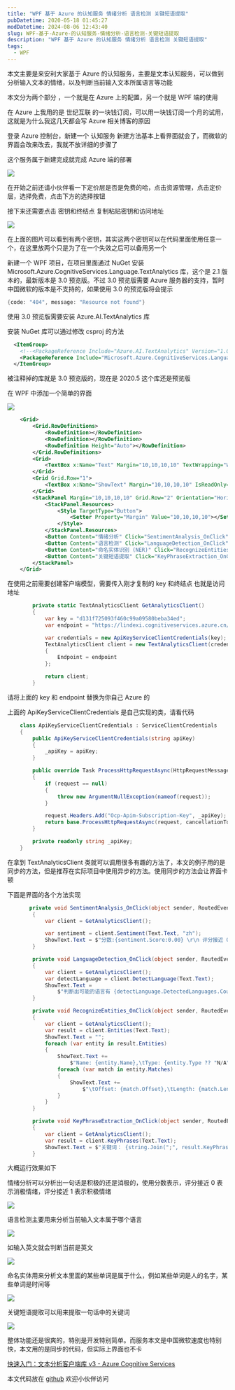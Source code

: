 ```yaml
---
title: "WPF 基于 Azure 的认知服务 情绪分析 语言检测 关键短语提取"
pubDatetime: 2020-05-18 01:45:27
modDatetime: 2024-08-06 12:43:40
slug: WPF-基于-Azure-的认知服务-情绪分析-语言检测-关键短语提取
description: "WPF 基于 Azure 的认知服务 情绪分析 语言检测 关键短语提取"
tags:
  - WPF
---
```





本文主要是来安利大家基于 Azure 的认知服务，主要是文本认知服务，可以做到分析输入文本的情绪，以及判断当前输入文本所属语言等功能

<!--more-->


<!-- CreateTime:5/18/2020 9:45:27 AM -->



本文分为两个部分 ，一个就是在 Azure 上的配置，另一个就是 WPF 端的使用

在 Azure 上我用的是 世纪互联 的一块钱订阅，可以用一块钱订阅一个月的试用，这就是为什么我这几天都会写 Azure 相关博客的原因

登录 Azure 控制台，新建一个 认知服务 新建方法基本上看界面就会了，而微软的界面会改来改去，我就不放详细的步骤了

这个服务属于新建完成就完成 Azure 端的部署

<!-- ![](images/img-WPF 基于 Azure 的认知服务 情绪分析 语言检测 关键短语提取0.png) -->

![](images/img-modify-218c53e3dfebce16dc88a2622b8d573c.jpg)

在开始之前还请小伙伴看一下定价层是否是免费的哈，点击资源管理，点击定价层，选择免费，点击下方的选择按钮

接下来还需要点击 密钥和终结点 复制粘贴密钥和访问地址

<!-- ![](images/img-WPF 基于 Azure 的认知服务 情绪分析 语言检测 关键短语提取1.png) -->

![](images/img-modify-c32f8d88838547776c7ca448b53e97b9.jpg)

在上面的图片可以看到有两个密钥，其实这两个密钥可以在代码里面使用任意一个，在这里放两个只是为了在一个失效之后可以备用另一个

新建一个 WPF 项目，在项目里面通过 NuGet 安装 Microsoft.Azure.CognitiveServices.Language.TextAnalytics 库，这个是 2.1 版本的，最新版本是 3.0 预览版。不过 3.0 预览版需要 Azure 服务器的支持，暂时中国微软的版本是不支持的，如果使用 3.0 的预览版将会提示

```csharp
{code: "404", message: "Resource not found"}
```

使用 3.0 预览版需要安装 Azure.AI.TextAnalytics 库

安装 NuGet 库可以通过修改 csproj 的方法

```xml
  <ItemGroup>
    <!--<PackageReference Include="Azure.AI.TextAnalytics" Version="1.0.0-preview.4" />-->
    <PackageReference Include="Microsoft.Azure.CognitiveServices.Language.TextAnalytics" Version="4.0.0" />
  </ItemGroup>
```

被注释掉的库就是 3.0 预览版的，现在是 2020.5 这个库还是预览版

在 WPF 中添加一个简单的界面

<!-- ![](images/img-WPF 基于 Azure 的认知服务 情绪分析 语言检测 关键短语提取2.png) -->

![](images/img-modify-13de87cd4e4b739f15d7d85172678c33.jpg)

```xml
    <Grid>
        <Grid.RowDefinitions>
            <RowDefinition></RowDefinition>
            <RowDefinition></RowDefinition>
            <RowDefinition Height="Auto"></RowDefinition>
        </Grid.RowDefinitions>
        <Grid>
            <TextBox x:Name="Text" Margin="10,10,10,10" TextWrapping="Wrap" AcceptsReturn="True"></TextBox>
        </Grid>
        <Grid Grid.Row="1">
            <TextBox x:Name="ShowText" Margin="10,10,10,10" IsReadOnly="True" TextWrapping="Wrap"></TextBox>
        </Grid>
        <StackPanel Margin="10,10,10,10" Grid.Row="2" Orientation="Horizontal">
            <StackPanel.Resources>
                <Style TargetType="Button">
                    <Setter Property="Margin" Value="10,10,10,10"></Setter>
                </Style>
            </StackPanel.Resources>
            <Button Content="情绪分析" Click="SentimentAnalysis_OnClick"></Button>
            <Button Content="语言检测" Click="LanguageDetection_OnClick"></Button>
            <Button Content="命名实体识别 (NER)" Click="RecognizeEntities_OnClick"></Button>
            <Button Content="关键短语提取" Click="KeyPhraseExtraction_OnClick"></Button>
        </StackPanel>
    </Grid>
```

在使用之前需要创建客户端模型，需要传入刚才复制的 key 和终结点 也就是访问地址

```csharp
        private static TextAnalyticsClient GetAnalyticsClient()
        {
            var key = "d131f725093f460c99a09580beba34ed";
            var endpoint = "https://lindexi.cognitiveservices.azure.cn/";

            var credentials = new ApiKeyServiceClientCredentials(key);
            TextAnalyticsClient client = new TextAnalyticsClient(credentials)
            {
                Endpoint = endpoint
            };

            return client;
        }
```

请将上面的 key 和 endpoint 替换为你自己 Azure 的

上面的 ApiKeyServiceClientCredentials 是自己实现的类，请看代码

```csharp
    class ApiKeyServiceClientCredentials : ServiceClientCredentials
    {
        public ApiKeyServiceClientCredentials(string apiKey)
        {
            _apiKey = apiKey;
        }

        public override Task ProcessHttpRequestAsync(HttpRequestMessage request, CancellationToken cancellationToken)
        {
            if (request == null)
            {
                throw new ArgumentNullException(nameof(request));
            }

            request.Headers.Add("Ocp-Apim-Subscription-Key", _apiKey);
            return base.ProcessHttpRequestAsync(request, cancellationToken);
        }

        private readonly string _apiKey;
    }
```

在拿到 TextAnalyticsClient 类就可以调用很多有趣的方法了，本文的例子用的是同步的方法，但是推荐在实际项目中使用异步的方法。使用同步的方法会让界面卡顿

下面是界面的各个方法实现

```csharp
       private void SentimentAnalysis_OnClick(object sender, RoutedEventArgs e)
        {
            var client = GetAnalyticsClient();

            var sentiment = client.Sentiment(Text.Text, "zh");
            ShowText.Text = $"分数:{sentiment.Score:0.00} \r\n 评分接近 0 表示消极情绪，评分接近 1 表示积极情绪";
        }

        private void LanguageDetection_OnClick(object sender, RoutedEventArgs e)
        {
            var client = GetAnalyticsClient();
            var detectLanguage = client.DetectLanguage(Text.Text);
            ShowText.Text =
                $"判断出可能的语言有 {detectLanguage.DetectedLanguages.Count} 个 \r\n {string.Join("\r\n", detectLanguage.DetectedLanguages.Select(temp => $"语言 {temp.Name} 分数 {temp.Score:0.00}"))}";
        }

        private void RecognizeEntities_OnClick(object sender, RoutedEventArgs e)
        {
            var client = GetAnalyticsClient();
            var result = client.Entities(Text.Text);
            ShowText.Text = "";
            foreach (var entity in result.Entities)
            {
                ShowText.Text +=
                    $"Name: {entity.Name},\tType: {entity.Type ?? "N/A"},\tSub-Type: {entity.SubType ?? "N/A"} \r\n";
                foreach (var match in entity.Matches)
                {
                    ShowText.Text +=
                        $"\tOffset: {match.Offset},\tLength: {match.Length},\tScore: {match.EntityTypeScore:F3}\r\n";
                }
            }
        }

        private void KeyPhraseExtraction_OnClick(object sender, RoutedEventArgs e)
        {
            var client = GetAnalyticsClient();
            var result = client.KeyPhrases(Text.Text);
            ShowText.Text = $"关键词： {string.Join(";", result.KeyPhrases)}";
        }
```

大概运行效果如下

情绪分析可以分析出一句话是积极的还是消极的，使用分数表示，评分接近 0 表示消极情绪，评分接近 1 表示积极情绪

<!-- ![](images/img-WPF 基于 Azure 的认知服务 情绪分析 语言检测 关键短语提取2.png) -->

![](images/img-modify-13de87cd4e4b739f15d7d85172678c33.jpg)

语言检测主要用来分析当前输入文本属于哪个语言

<!-- ![](images/img-WPF 基于 Azure 的认知服务 情绪分析 语言检测 关键短语提取3.png) -->
![](images/img-modify-f03886cabf24c62da05893915e9b28bc.jpg)

如输入英文就会判断当前是英文

<!-- ![](images/img-WPF 基于 Azure 的认知服务 情绪分析 语言检测 关键短语提取4.png) -->

![](images/img-modify-f79ad203b4911759b701da2e5a98738b.jpg)

命名实体用来分析文本里面的某些单词是属于什么，例如某些单词是人的名字，某些单词是时间等

<!-- ![](images/img-WPF 基于 Azure 的认知服务 情绪分析 语言检测 关键短语提取5.png) -->

![](images/img-modify-fcafabfce5efe37e7337ee0a26f59ead.jpg)

关键短语提取可以用来提取一句话中的关键词

<!-- ![](images/img-WPF 基于 Azure 的认知服务 情绪分析 语言检测 关键短语提取6.png) -->
![](images/img-modify-70ba93d4ee41ddd4028b300c09f5ef9a.jpg)

整体功能还是很爽的，特别是开发特别简单。而服务本文是中国微软速度也特别快，本文用的是同步的代码，但实际上界面也不卡

[快速入门：文本分析客户端库 v3 - Azure Cognitive Services](https://docs.microsoft.com/zh-cn/azure/cognitive-services/text-analytics/quickstarts/text-analytics-sdk?tabs=version-2&pivots=programming-language-csharp )

本文代码放在 [github](https://github.com/lindexi/lindexi_gd/tree/d95081959f54ba5e50cd90cff566f8b85fba34a0/HalujakenifawFarlurjibellerwa) 欢迎小伙伴访问



